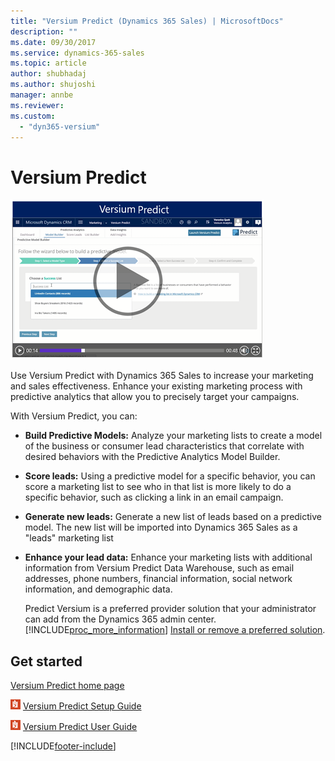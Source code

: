 ```yaml
---
title: "Versium Predict (Dynamics 365 Sales) | MicrosoftDocs"
description: ""
ms.date: 09/30/2017
ms.service: dynamics-365-sales
ms.topic: article
author: shubhadaj
ms.author: shujoshi
manager: annbe
ms.reviewer: 
ms.custom: 
  - "dyn365-versium"
---
```


# Versium Predict
<a name="heroArea"></a> [![Get started with Versium Predict](../versium-predict/media/get-started-versium-predict.png "Get started with Versium Predict")](https://predict-help.versium.com/wp-content/uploads/2016/10/predict-video-1min-update.mp4)

 Use Versium Predict with Dynamics 365 Sales to increase your marketing and sales effectiveness. Enhance your existing marketing process with predictive analytics that allow you to precisely target your campaigns.

 With Versium Predict, you can:

- **Build Predictive Models:** Analyze your marketing lists to create a model of the business or consumer lead characteristics that correlate with desired behaviors with the Predictive Analytics Model Builder.

- **Score leads:** Using a predictive model for a specific behavior, you can score a marketing list to see who in that list is more likely to do a specific behavior, such as clicking a link in an email campaign.

- **Generate new leads:**  Generate a new list of leads based on a predictive model. The new list will be imported into Dynamics 365 Sales as a "leads" marketing list

- **Enhance your lead data:** Enhance your marketing lists with additional information from  Versium Predict Data Warehouse, such as email addresses, phone numbers, financial information, social network information, and demographic data.

  Predict Versium is a preferred provider solution that your administrator can add from the Dynamics 365 admin center. [!INCLUDE[proc_more_information](../includes/proc-more-information.md)] [Install or remove a preferred solution](/power-platform/admin/install-remove-preferred-solution).

## Get started
 [Versium Predict home page](https://versium.com/predict)

 [![Reader button](../versium-predict/media/reader-button.png "Reader button")](https://go.microsoft.com/fwlink/p/?LinkId=328957) [Versium Predict Setup Guide](https://predict-help.versium.com/wp-content/uploads/Versium-Predict-Setup-Guide-Microsoft-Dynamics-365.pdf)

 [![Reader button](../versium-predict/media/reader-button.png "Reader button")](https://go.microsoft.com/fwlink/p/?LinkId=328957) [Versium Predict User Guide](https://predict-help.versium.com/predict-for-dynamics-365-user-guide)


[!INCLUDE[footer-include](../includes/footer-banner.md)]

